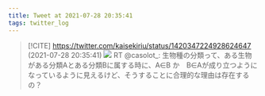 ```yaml
---
title: Tweet at 2021-07-28 20:35:41
tags: twitter_log
---
```


> [!CITE] https://twitter.com/kaisekiriu/status/1420347224928624647 (2021-07-28 20:35:41)
> ![](https://twitter.com/kaisekiriu/status/1420347224928624647)
> RT @casolot_: 生物種の分類って、ある生物がある分類Aとある分類Bに属する時に、A∈B か　B∈Aが成り立つようになっているように見えるけど、そうすることに合理的な理由は存在するの？
